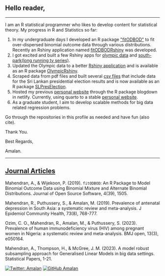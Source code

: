 ## Hello reader, 
---

I am an R statistical programmer who likes to develop content for statistical theory. My progress in R and Statistics so far:
1. In my undergraduate days I developed an R package ["fitODBOD"](https://cran.r-project.org/web/packages/fitODBOD/index.html) to fit over-dispersed binomial outcome data through various distributions. Recently an Rshiny application named [fitODBODRshiny]() was developed.
2. I got excited and built a few Rshiny apps for [olympic data](https://amalan-con-stat.shinyapps.io/olympic/) and [south-park(long running tv series)](https://amalan-con-stat.shinyapps.io/southparktextanalytics/). 
3. Updated the Olympic data to a better [Rshiny application](https://amalan-con-stat.shinyapps.io/OlympicRshiny/)  and is available as an R package [OlympicRshiny](https://cran.r-project.org/web/packages/OlympicRshiny/index.html).
4. Scraped data from pdf files and built several [csv files](https://github.com/Amalan-ConStat/PresidentialElection) that include data for the Sri Lankan presidential election results and is now available as an R package [SLPresElection](https://cran.r-project.org/web/packages/SLPresElection/index.html).
5. Hosted my previous [personal website](https://amalan-con-stat.netlify.app/) through the R package blogdown in netlify. Currently, using quarto to a stable [personal website](HTTP://www.amalan-mahendran.com). 
6. As a graduate student, I aim to develop scalable methods for big data related regression problems. 

Go through the repositories in this profile as needed and have fun (also cite).

Thank You.

Best Regards,

Amalan.

---

## [Journal Articles](https://scholar.google.com/citations?user=fj4E-GMAAAAJ&hl=en)

Mahendran, A., & Wijekoon, P. (2019). ``fitODBOD``: An R Package to Model Binomial Outcome Data using Binomial Mixture and Alternate Binomial Distributions. Journal of Open Source Software, 4(39), 1505.

Mahendran, R., Puthussery, S., & Amalan, M. (2019). Prevalence of antenatal depression in South Asia: a systematic review and meta-analysis. J Epidemiol Community Health, 73(8), 768-777.

Ozim, C. O., Mahendran, R., Amalan, M., & Puthussery, S. (2023). Prevalence of human immunodeficiency virus (HIV) among pregnant women in Nigeria: a systematic review and meta-analysis. BMJ open, 13(3), e050164.

Mahendran, A., Thompson, H., & McGree, J. M. (2023). A model robust subsampling approach for Generalised Linear Models in big data settings. Statistical Papers, 1-21.

[![Twitter: Amalan](https://img.shields.io/twitter/follow/Amalan_Con_Stat?style=social)](https://twitter.com/Amalan_Con_Stat)
[![GitHub Amalan](https://img.shields.io/github/followers/Amalan-ConStat?label=follow&style=social)](https://github.com/Amalan-ConStat)

